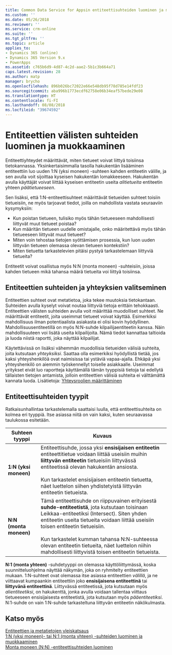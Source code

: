 ```yaml
---
title: Common Data Service for Appsin entiteettisuhteiden luominen ja muokkaaminen | MicrosoftDocs
ms.custom: ''
ms.date: 05/26/2018
ms.reviewer: ''
ms.service: crm-online
ms.suite: ''
ms.tgt_pltfrm: ''
ms.topic: article
applies_to:
- Dynamics 365 (online)
- Dynamics 365 Version 9.x
- PowerApps
ms.assetid: c765b6d9-4d87-4c2d-aae2-5b1c3b664a71
caps.latest.revision: 28
ms.author: matp
manager: brycho
ms.openlocfilehash: 896b026bc72022e66e548db95f78d785e14fdf23
ms.sourcegitcommit: aba996b1773ecdf62758e06b34eaf57bede29e08
ms.translationtype: HT
ms.contentlocale: fi-FI
ms.lasthandoff: 08/08/2018
ms.locfileid: "39674592"
---
```

# <a name="create-and-edit-relationships-between-entities"></a>Entiteettien välisten suhteiden luominen ja muokkaaminen 

Entiteettiyhteydet määrittävät, miten tietueet voivat liittyä toisiinsa tietokannassa. Yksinkertaisimmalla tasolla hakukentän lisääminen entiteettiin luo uuden 1:N (yksi moneen) -suhteen kahden entiteetin välille, ja sen avulla voit sijoittaa kyseisen hakukentän lomakkeeseen. Hakukentän avulla käyttäjät voivat liittää kyseisen entiteetin useita *alitietueita* entiteetin yhteen *päätietueeseen*.  
  
Sen lisäksi, että 1:N-entiteettisuhteet määrittävät tietueiden suhteet toisiin tietueisiin, ne myös tarjoavat tiedot, joilla on mahdollista vastata seuraaviin kysymyksiin:  
  
- Kun poistan tietueen, tulisiko myös tähän tietueeseen mahdollisesti liittyvät muut tietueet poistaa?  
- Kun määritän tietueen uudelle omistajalle, onko määritettävä myös tähän tietueeseen liittyvät muut tietueet?  
- Miten voin tehostaa tietojen syöttämisen prosessia, kun luon uuden liittyvän tietueen olemassa olevan tietueen kontekstiin?  
- Miten tietuetta tarkastelevien pitäisi pystyä tarkastelemaan liittyviä tietueita?  
  
 Entiteetit voivat osallistua myös N:N (monta moneen) -suhteisiin, joissa kahden tietueen mikä tahansa määrä tietueita voi liittyä toisiinsa.  

<a name="BKMK_Connections"></a>

## <a name="decide-whether-to-use-entity-relationships-or-connections"></a>Entiteettien suhteiden ja yhteyksien valitseminen 
 
Entiteettien suhteet ovat metatietoa, joka tekee muutoksia tietokantaan. Suhteiden avulla kyselyt voivat noutaa liittyviä tietoja erittäin tehokkaasti. Entiteettien välisten suhteiden avulla voit määrittää muodolliset suhteet. Ne määrittävät entiteetit, joita useimmat tietueet voivat käyttää. Esimerkiksi mahdollisuus ilman potentiaalista asiakasta ei olisi kovin hyödyllinen. Mahdollisuusentiteetillä on myös N:N-suhde kilpailijaentiteetin kanssa. Näin mahdollisuuteen voi lisätä useita kilpailijoita. Nämä tiedot kannattaa taltioida ja luoda niistä raportti, joka näyttää kilpailijat.  
  
Käytettävissä on lisäksi vähemmän muodollisia tietueiden välisiä suhteita, joita kutsutaan *yhteyksiksi*. Saattaa olla esimerkiksi hyödyllistä tietää, jos kaksi yhteyshenkilöä ovat naimisissa tai ystäviä vapaa-ajalla. Ehkäpä yksi yhteyshenkilö on aiemmin työskennellyt toiselle asiakkaalle. Useimmat yritykset eivät luo raportteja käyttämällä tämän tyyppisiä tietoja tai edellytä tällaisten tietojen antamista, jolloin entiteettien välisiä suhteita ei välttämättä kannata luoda. Lisätietoja: [Yhteysroolien määrittäminen](configure-connection-roles.md)

  
<a name="BKMK_TypesOfRelationships"></a>
 
## <a name="types-of-entity-relationships"></a>Entiteettisuhteiden tyypit

Ratkaisunhallintaa tarkastelemalla saattaisi luulla, että entiteettisuhteita on kolmea eri tyyppiä. Itse asiassa niitä on vain kaksi, kuten seuraavassa taulukossa esitetään.  
  
|Suhteen tyyppi|Kuvaus|  
|-----------------------|-----------------|  
|**1:N (yksi moneen)**|Entiteettisuhde, jossa yksi **ensisijaisen entiteetin** entiteettitietue voidaan liittää useisiin muihin **liittyvän entiteetin** tietueisiin liittyvässä entiteetissä olevan hakukentän ansiosta.<br /><br /> Kun tarkastelet ensisijaisen entiteetin tietuetta, näet luettelon siihen yhdistetyistä liittyvän entiteetin tietueista.|  
|**N:N (monta moneen)**|Tämä entiteettisuhde on riippuvainen erityisestä **suhde-entiteetistä**, jota kutsutaan toisinaan Leikkaa-entiteetiksi (Intersect). Siten yhden entiteetin useita tietueita voidaan liittää useisiin toisen entiteetin tietueisiin.<br /><br /> Kun tarkastelet kumman tahansa N:N-suhteessa olevan entiteetin tietueita, näet luettelon niihin mahdollisesti liittyvistä toisen entiteetin tietueista.|  
  
**N:1 (monta yhteen)** -suhdetyyppi on olemassa käyttöliittymässä, koska suunnitteluohjelma näyttää näkymän, joka on ryhmitelty entiteettien mukaan. 1:N-suhteet ovat olemassa itse asiassa entiteettien *välillä*, ja ne viittaavat kumpaankin entiteettiin joko **ensisijaisena entiteettinä** tai **liittyvänä entiteettinä**. Liittyvässä entiteetissä, jota kutsutaan myös *alientiteetiksi*, on hakukenttä, jonka avulla voidaan tallentaa viittaus tietueeseen ensisijaisesta entiteetistä, jota kutsutaan myös *pääentiteetiksi*. N:1-suhde on vain 1:N-suhde tarkasteltuna liittyvän entiteetin näkökulmasta.  
 
## <a name="see-also"></a>Katso myös

[Entiteettien ja metatietojen yleiskatsaus](create-edit-metadata.md)<br />
[1:N (yksi moneen)- tai N:1 (monta yhteen) -suhteiden luominen ja muokkaaminen](create-edit-1n-relationships.md)<br />
[Monta moneen (N:N) -entiteettisuhteiden luominen](create-edit-nn-relationships.md)

